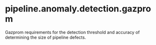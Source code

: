 # pipeline.anomaly.detection.gazprom
Gazprom requirements for the detection threshold and accuracy of determining the size of pipeline defects.
